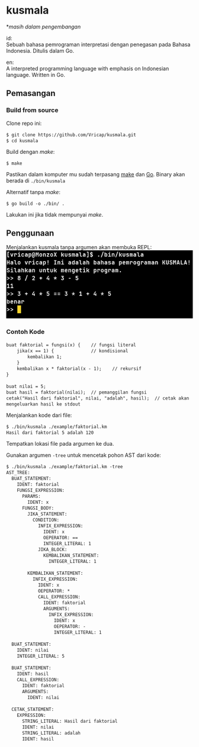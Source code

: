 # kusmala  
**masih dalam pengembangan*  

id:  
Sebuah bahasa pemrograman interpretasi dengan penegasan pada Bahasa Indonesia. Ditulis dalam Go.  


en:  
A interpreted programming language with emphasis on Indonesian language. Written in Go.  

## Pemasangan  
### Build from source  
Clone repo ini:
```
$ git clone https://github.com/Vricap/kusmala.git  
$ cd kusmala
```  

Build dengan *make*:  
```
$ make
```  
Pastikan dalam komputer mu sudah terpasang [make](https://www.gnu.org/software/make/) dan [Go](https://go.dev/). Binary akan berada di `./bin/kusmala`  

Alternatif tanpa *make*:  
```
$ go build -o ./bin/ .
```  
Lakukan ini jika tidak mempunyai *make*.  

## Penggunaan  
Menjalankan kusmala tanpa argumen akan membuka REPL:  
![screenshot 1](./resource/screenshot/1.png)  

### Contoh Kode  
```
buat faktorial = fungsi(x) {	// fungsi literal
	jika(x == 1) {				// kondisional
		kembalikan 1;
	}
	kembalikan x * faktorial(x - 1);	// rekursif
}

buat nilai = 5;
buat hasil = faktorial(nilai);	// pemanggilan fungsi
cetak("Hasil dari faktorial", nilai, "adalah", hasil);	// cetak akan mengeluarkan hasil ke stdout
```  

Menjalankan kode dari file:  
```
$ ./bin/kusmala ./example/faktorial.km  
Hasil dari faktorial 5 adalah 120
```  
Tempatkan lokasi file pada argumen ke dua.  

Gunakan argumen `-tree` untuk mencetak pohon AST dari kode:  
```
$ ./bin/kusmala ./example/faktorial.km -tree  
AST_TREE:
  BUAT_STATEMENT:
    IDENT: faktorial
    FUNGSI_EXPRESSION: 
      PARAMS: 
        IDENT: x
      FUNGSI_BODY: 
        JIKA_STATEMENT:
          CONDITION:
            INFIX_EXPRESSION:
              IDENT: x
              OEPERATOR: ==
              INTEGER_LITERAL: 1
            JIKA_BLOCK: 
              KEMBALIKAN_STATEMENT:
                INTEGER_LITERAL: 1

        KEMBALIKAN_STATEMENT:
          INFIX_EXPRESSION:
            IDENT: x
            OEPERATOR: *
            CALL_EXPRESSION: 
              IDENT: faktorial
              ARGUMENTS: 
                INFIX_EXPRESSION:
                  IDENT: x
                  OEPERATOR: -
                  INTEGER_LITERAL: 1

  BUAT_STATEMENT:
    IDENT: nilai
    INTEGER_LITERAL: 5

  BUAT_STATEMENT:
    IDENT: hasil
    CALL_EXPRESSION: 
      IDENT: faktorial
      ARGUMENTS: 
        IDENT: nilai

  CETAK_STATEMENT: 
    EXPRESSION: 
      STRING_LITERAL: Hasil dari faktorial
      IDENT: nilai
      STRING_LITERAL: adalah
      IDENT: hasil
```  
